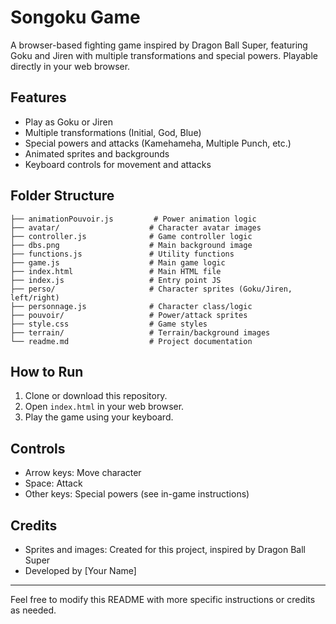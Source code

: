 # Songoku Game

A browser-based fighting game inspired by Dragon Ball Super, featuring Goku and Jiren with multiple transformations and special powers. Playable directly in your web browser.

## Features
- Play as Goku or Jiren
- Multiple transformations (Initial, God, Blue)
- Special powers and attacks (Kamehameha, Multiple Punch, etc.)
- Animated sprites and backgrounds
- Keyboard controls for movement and attacks

## Folder Structure
```
├── animationPouvoir.js         # Power animation logic
├── avatar/                    # Character avatar images
├── controller.js              # Game controller logic
├── dbs.png                    # Main background image
├── functions.js               # Utility functions
├── game.js                    # Main game logic
├── index.html                 # Main HTML file
├── index.js                   # Entry point JS
├── perso/                     # Character sprites (Goku/Jiren, left/right)
├── personnage.js              # Character class/logic
├── pouvoir/                   # Power/attack sprites
├── style.css                  # Game styles
├── terrain/                   # Terrain/background images
└── readme.md                  # Project documentation
```

## How to Run
1. Clone or download this repository.
2. Open `index.html` in your web browser.
3. Play the game using your keyboard.

## Controls
- Arrow keys: Move character
- Space: Attack
- Other keys: Special powers (see in-game instructions)

## Credits
- Sprites and images: Created for this project, inspired by Dragon Ball Super
- Developed by [Your Name]

---
Feel free to modify this README with more specific instructions or credits as needed.
